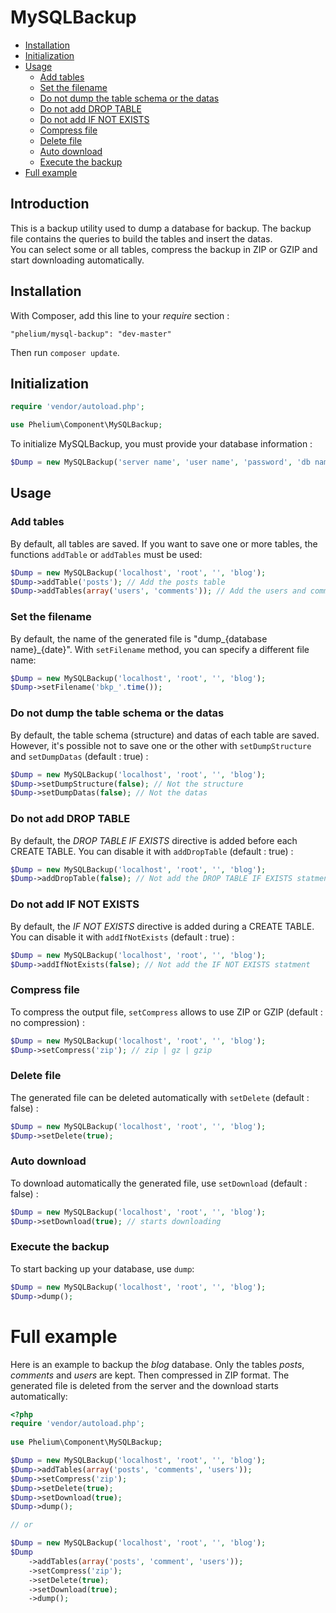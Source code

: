 # MySQLBackup

- [Installation](#installation)
- [Initialization](#initialization)
- [Usage](#usage)
	- [Add tables](#add-tables)
	- [Set the filename](#set-the-filename)
	- [Do not dump the table schema or the datas](#do-not-dump-the-table-schema-or-the-datas)
	- [Do not add DROP TABLE](#do-not-add-drop-table)
	- [Do not add IF NOT EXISTS](#do-not-add-if-not-exists)
	- [Compress file](#compress-file)
	- [Delete file](#delete-file)
	- [Auto download](#auto-download)
	- [Execute the backup](#execute-the-backup)
- [Full example](#full-example)


## Introduction

This is a backup utility used to dump a database for backup. The backup file contains the queries to build the tables and insert the datas.  
You can select some or all tables, compress the backup in ZIP or GZIP and start downloading automatically.


## Installation

With Composer, add this line to your *require* section :

	"phelium/mysql-backup": "dev-master"

Then run `composer update`.


## Initialization

```php
require 'vendor/autoload.php';

use Phelium\Component\MySQLBackup;
```
	

To initialize MySQLBackup, you must provide your database information :  

```php
$Dump = new MySQLBackup('server name', 'user name', 'password', 'db name');
```

## Usage

### Add tables

By default, all tables are saved. If you want to save one or more tables, the functions `addTable` or `addTables` must be used:

```php
$Dump = new MySQLBackup('localhost', 'root', '', 'blog');
$Dump->addTable('posts'); // Add the posts table
$Dump->addTables(array('users', 'comments')); // Add the users and comments tables
```


### Set the filename

By default, the name of the generated file is "dump\_{database name}\_{date}". With `setFilename` method, you can specify a different file name:

```php
$Dump = new MySQLBackup('localhost', 'root', '', 'blog');
$Dump->setFilename('bkp_'.time());
```


### Do not dump the table schema or the datas

By default, the table schema (structure) and datas of each table are saved. However, it's possible not to save one or the other with `setDumpStructure` and `setDumpDatas` (default : true) :

```php
$Dump = new MySQLBackup('localhost', 'root', '', 'blog');
$Dump->setDumpStructure(false); // Not the structure
$Dump->setDumpDatas(false); // Not the datas
```


### Do not add DROP TABLE

By default, the *DROP TABLE IF EXISTS* directive is added before each CREATE TABLE. You can disable it with `addDropTable` (default : true) :

```php
$Dump = new MySQLBackup('localhost', 'root', '', 'blog');
$Dump->addDropTable(false); // Not add the DROP TABLE IF EXISTS statment
```


### Do not add IF NOT EXISTS

By default, the *IF NOT EXISTS* directive is added during a CREATE TABLE. You can disable it with `addIfNotExists` (default : true) :

```php
$Dump = new MySQLBackup('localhost', 'root', '', 'blog');
$Dump->addIfNotExists(false); // Not add the IF NOT EXISTS statment
```


### Compress file

To compress the output file, `setCompress` allows to use ZIP or GZIP (default : no compression) :

```php
$Dump = new MySQLBackup('localhost', 'root', '', 'blog');
$Dump->setCompress('zip'); // zip | gz | gzip
```


### Delete file

The generated file can be deleted automatically with `setDelete` (default : false) :

```php
$Dump = new MySQLBackup('localhost', 'root', '', 'blog');
$Dump->setDelete(true);
```


### Auto download

To download automatically the generated file, use `setDownload` (default : false) :

```php
$Dump = new MySQLBackup('localhost', 'root', '', 'blog');
$Dump->setDownload(true); // starts downloading
```


### Execute the backup

To start backing up your database, use `dump`:

```php
$Dump = new MySQLBackup('localhost', 'root', '', 'blog');
$Dump->dump();
```


# Full example

Here is an example to backup the *blog* database. Only the tables *posts*, *comments* and *users* are kept. Then compressed in ZIP format. The generated file is deleted from the server and the download starts automatically:

```php
<?php
require 'vendor/autoload.php';
    
use Phelium\Component\MySQLBackup;

$Dump = new MySQLBackup('localhost', 'root', '', 'blog');
$Dump->addTables(array('posts', 'comments', 'users'));
$Dump->setCompress('zip');
$Dump->setDelete(true);
$Dump->setDownload(true);
$Dump->dump();

// or

$Dump = new MySQLBackup('localhost', 'root', '', 'blog');
$Dump
    ->addTables(array('posts', 'comment', 'users'));
    ->setCompress('zip');
    ->setDelete(true);
    ->setDownload(true);
    ->dump();
```